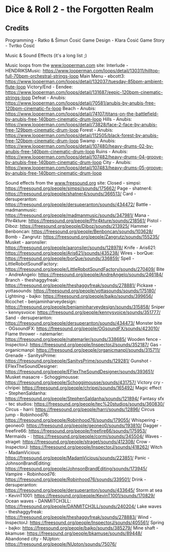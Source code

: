 # Dice & Roll 2 - the Forgotten Realm 

## Credits 
 
Programming - Ratko & Šimun Ćosić 
Game Design - Klara Ćosić
Game Story - Tvrtko Ćosić

Music & Sound Effects (it's a long list ;) 

Music loops from the www.looperman.com site:
Interlude - HENDRIKSMusic: https://www.looperman.com/loops/detail/130311/hilltop-full-70bpm-orchestral-strings-loop
Main Menu - ebcott3: https://www.looperman.com/loops/detail/132037/tuesday-85bpm-ambient-flute-loop
Victory/End - Eendee: https://www.looperman.com/loops/detail/131687/eepic-120bpm-cinematic-strings-loop
Defeat - Anubis: https://www.looperman.com/loops/detail/70581/anubis-by-anubis-free-120bpm-cinematic-fx-loop
Beach - Anubis: https://www.looperman.com/loops/detail/74107/titans-on-the-battlefield-by-anubis-free-140bpm-cinematic-drum-loop
Hills - Anubis: https://www.looperman.com/loops/detail/73828/face-2-face-by-anubis-free-129bpm-cinematic-drum-loop
Forest - Anubis: https://www.looperman.com/loops/detail/112505/black-forest-by-anubis-free-120bpm-cinematic-drum-loop
Swamp - Anubis: https://www.looperman.com/loops/detail/107480/heavy-drums-02-by-anubis-free-140bpm-cinematic-drum-loop
Ruins - Anubis: https://www.looperman.com/loops/detail/107482/heavy-drums-04-groove-by-anubis-free-140bpm-cinematic-drum-loop
City - Anubis: https://www.looperman.com/loops/detail/107483/heavy-drums-05-groove-by-anubis-free-140bpm-cinematic-drum-loop

Sound effects from the www.freesound.org site:
Closed - simpsi: https://freesound.org/people/simpsi/sounds/175662/
Page - shatner4: https://freesound.org/people/shatner4/sounds/366513/
Card - dersuperanton: https://freesound.org/people/dersuperanton/sounds/434472/
Battle - madmanmusic: https://freesound.org/people/madmanmusic/sounds/347981/
Mana - Phr4kture: https://freesound.org/people/Phr4kture/sounds/218561/
Pistol - Diboz: https://freesound.org/people/Diboz/sounds/213925/
Hammer - Benboncan: https://freesound.org/people/Benboncan/sounds/103628/
Bomb - Zangrutz: https://freesound.org/people/Zangrutz/sounds/155235/
Musket - aaronsiler: https://freesound.org/people/aaronsiler/sounds/128978/
Knife - Aris621: https://freesound.org/people/Aris621/sounds/435238/
Wires - borQue: https://freesound.org/people/borQue/sounds/336859/
Spell - LittleRobotSoundFactory: https://freesound.org/people/LittleRobotSoundFactory/sounds/270409/
Bite - AndreAngelo: https://freesound.org/people/AndreAngelo/sounds/246184/
Branch - theshaggyfreak: https://freesound.org/people/theshaggyfreak/sounds/278881/
Pickaxe - yottasounds: https://freesound.org/people/yottasounds/sounds/175180/
Lightning - bajko: https://freesound.org/people/bajko/sounds/399656/
Ricochet - benjaminharveydesign: https://freesound.org/people/benjaminharveydesign/sounds/315858/
Sniper - kennysvoice: https://freesound.org/people/kennysvoice/sounds/351777/
Sand - dersuperanton: https://freesound.org/people/dersuperanton/sounds/434473/
Monster bite - OGsoundFX: https://freesound.org/people/OGsoundFX/sounds/423010/
Flame thrower - natemarler: https://freesound.org/people/natemarler/sounds/338685/
Wooden fence - InspectorJ: https://freesound.org/people/InspectorJ/sounds/352187/
Gas - organicmanpl: https://freesound.org/people/organicmanpl/sounds/315711/
Grenade - SanitysPrime: https://freesound.org/people/SanitysPrime/sounds/129281/
Gunshot - EFlexTheSoundDesigner: https://freesound.org/people/EFlexTheSoundDesigner/sounds/393651/
Musket masacre - Schoggimousse: https://freesound.org/people/Schoggimousse/sounds/431757/
Victory cry - chripei: https://freesound.org/people/chripei/sounds/165492/
Magic effect - StephenSaldanha: https://freesound.org/people/StephenSaldanha/sounds/121894/
Fantasy sfx - tec studios: https://freesound.org/people/tec%20studios/sounds/360830/
Circus - harri: https://freesound.org/people/harri/sounds/12896/
Circus jump - Robinhood76: https://freesound.org/people/Robinhood76/sounds/179055/
Whispering - geoneo0: https://freesound.org/people/geoneo0/sounds/193810/
Dagger - freefire66: https://freesound.org/people/freefire66/sounds/175953/
Mermaids - : https://freesound.org/people/cormi/sounds/345504/
Waves - straget: https://freesound.org/people/straget/sounds/412308/
Crow - InspectorJ: https://freesound.org/people/InspectorJ/sounds/418262/
Witch - MadamVicious: https://freesound.org/people/MadamVicious/sounds/223851/
Panic - JohnsonBrandEditing: https://freesound.org/people/JohnsonBrandEditing/sounds/173945/
Vampire - Robinhood76: https://freesound.org/people/Robinhood76/sounds/339501/
Drink - dersuperanton: https://freesound.org/people/dersuperanton/sounds/433645/
Storm at sea - KevinT1001: https://freesound.org/people/KevinT1001/sounds/170829/
Ocean waves - DANMITCH3LL: https://freesound.org/people/DANMITCH3LL/sounds/240204/
Lake waves - theshaggyfreak: https://freesound.org/people/theshaggyfreak/sounds/278883/
Wind - InspectorJ: https://freesound.org/people/InspectorJ/sounds/405561/
Spring - bajko: https://freesound.org/people/bajko/sounds/385279/
Mine shaft - bkamuse: https://freesound.org/people/bkamuse/sounds/89448/
Abandoned city - NUpton: https://freesound.org/people/NUpton/sounds/75076/
